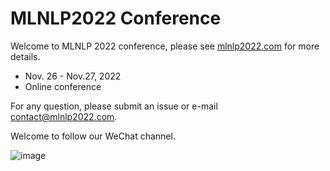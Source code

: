 # MLNLP2022 Conference

Welcome to MLNLP 2022 conference, please see [mlnlp2022.com](mlnlp2022.github.io) for more details.

- Nov. 26 - Nov.27, 2022
- Online conference

For any question, please submit an issue or e-mail contact@mlnlp2022.com.

Welcome to follow our WeChat channel.

![image](https://user-images.githubusercontent.com/21468340/198924438-9ebeff32-738e-42df-a81c-5f1f9acf03db.png)
